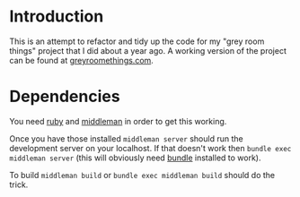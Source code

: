 # Introduction

This is an attempt to refactor and tidy up the code for my "grey room things" project that I did about a year ago. A working version of the project can be found at [greyroomethings.com](http://greyroomthings.com). 

# Dependencies

You need [ruby](https://www.ruby-lang.org) and [middleman](http://middlemanapp.com/) in order to get this working. 

Once you have those installed `middleman server` should run the development server on your localhost. If that doesn't work then `bundle exec middleman server` (this will obviously need [bundle](http://bundler.io/) installed to work).

To build `middleman build` or `bundle exec middleman build` should do the trick.